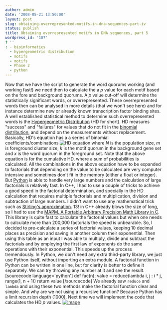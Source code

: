 ```yaml
---
author: admin
date: '2008-05-21 13:50:00'
layout: post
slug: obtaining-overrepresented-motifs-in-dna-sequences-part-iv
status: publish
title: Obtaining overrepresented motifs in DNA sequences, part 5
wordpress_id: '107'
? ''
: - bioinformatics
  - hypergeometric distribution
  - motifs
  - motifs
  - Phase 2
  - python
---
```


Now that we have the script to generate the word quorums working (and
working fast!) we need then to calculate the a *p* value for each motif
based on the fore and background quorums. A *p* value cut-off will
determine the statistically significant words, or overrepresented. These
overrepresented words then can be analysed in more details (that we
won't see here) and for instance determine new or already known
transcription factor binding sites. A well established statistical
method to determine such overrepresented words is the [Hypergeometric
Distribution](http://www.mnlottery.com/hypergeo.html) (HD for short). HD
measures "success" and "failures" for values that do not fit in the
[binomial
distribution](http://en.wikipedia.org/wiki/Binomial_distribution "Binomial distribution"),
and depend on the measurements without replacement. Basically, HD's
equation has a a series of binomial coefficients/combinations ![HD
equation](http://www.genedrift.org/hd.gif) where *N* is the population
size, *m* is foreground cluster size, *k* is the motif quorum in the
background gene set and *x* is the word quorum in the foreground set.
Note that the above equation is for the cumulative HD, where a sum of
probabilities is calculated. All the combinations in the above equation
have to be expanded to factorials that depending on the value to be
calculated are very computer intensive and sometimes don't fit in the
memory (either a float or integer). But
[Python](http://python.org/ "Python (programming language)") is able to
handle very large numbers and the calculation of large factorials is
relatively fast. In C++, I had to use a couple of tricks to achieve a
good speed in the factorial determination, and specially in the HD
calculation that requires multiple factorials and multiplication,
division and subtraction of large numbers. I didn't want to use any
mathematical trick such as [Stirling's
approximation](http://en.wikipedia.org/wiki/Stirling's_approximation "Stirling's approximation").
13! in C++ already blows the size of long, so I had to use the [MAPM, A
Portable Arbitrary Precision Math Library in
C](http://www.tc.umn.edu/~ringx004/mapm-main.html). This library is
quite fast to calculate the factorial values but when one needs to
calculate more than 200,000 factorials the speed is unbearable. So, I
decided to pre-calculate a series of factorial values, keeping 10
decimal places as precision and saving in another column their
exponential. Then using this table as an input I was able to multiply,
divide and subtract the factorials and by employing the first law of
exponents do the same operations with their exponential. This speeds up
the process tremendously. In Python, we don't need any extra third-party
library, we just use Python itself, without importing an extra module. A
factorial function in Python can be written in one line, but for clarity
is better to define it separately. We can try throwing any number at it
and see the result. [sourcecode language='python'] def fac(n): value =
reduce(lambda i, j : i \* j, range(1, n + 1)) return value [/sourcecode]
We already saw `reduce` and `lambda` and using these two methods make
the factorial function clear and simple. And why are we not using a
recursive function? Because Python has a limit recursion depth (1000).
Next time we will implement the code that calculates the HD *p* values.
[![image](http://img.zemanta.com/pixie.png?x-id=60da2ecf-5651-4268-95c2-8f4bcac0b4be)](http://www.zemanta.com/ "Zemified by Zemanta")

